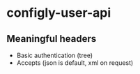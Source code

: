 configly-user-api
=================

Meaningful headers
------------------

* Basic authentication (tree)
* Accepts (json is default, xml on request)